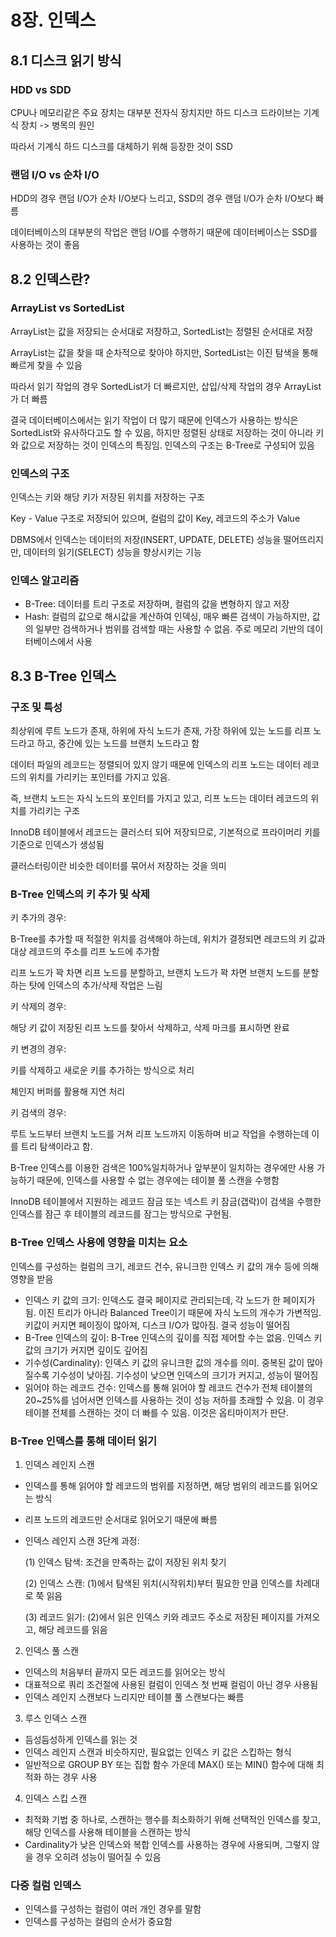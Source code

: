 # 8장. 인덱스

## 8.1 디스크 읽기 방식

### HDD vs SDD

CPU나 메모리같은 주요 장치는 대부분 전자식 장치지만 하드 디스크 드라이브는 기계식 장치 -> 병목의 원인

따라서 기계식 하드 디스크를 대체하기 위해 등장한 것이 SSD

### 랜덤 I/O vs 순차 I/O

HDD의 경우 랜덤 I/O가 순차 I/O보다 느리고, SSD의 경우 랜덤 I/O가 순차 I/O보다 빠름

데이터베이스의 대부분의 작업은 랜덤 I/O를 수행하기 때문에 데이터베이스는 SSD를 사용하는 것이 좋음

## 8.2 인덱스란?

### ArrayList vs SortedList

ArrayList는 값을 저장되는 순서대로 저장하고, SortedList는 정렬된 순서대로 저장

ArrayList는 값을 찾을 때 순차적으로 찾아야 하지만, SortedList는 이진 탐색을 통해 빠르게 찾을 수 있음

따라서 읽기 작업의 경우 SortedList가 더 빠르지만, 삽입/삭제 작업의 경우 ArrayList가 더 빠름

결국 데이터베이스에서는 읽기 작업이 더 많기 때문에 인덱스가 사용하는 방식은 SortedList와 유사하다고도 할 수 있음, 하지만 정렬된 상태로 저장하는 것이 아니라 키와 값으로 저장하는 것이 인덱스의 특징임. 인덱스의 구조는 B-Tree로 구성되어 있음

### 인덱스의 구조

인덱스는 키와 해당 키가 저장된 위치를 저장하는 구조

Key - Value 구조로 저장되어 있으며, 컬럼의 값이 Key, 레코드의 주소가 Value

DBMS에서 인덱스는 데이터의 저장(INSERT, UPDATE, DELETE) 성능을 떨어뜨리지만, 데이터의 읽기(SELECT) 성능을 향상시키는 기능

### 인덱스 알고리즘 
* B-Tree: 데이터를 트리 구조로 저장하며, 컬럼의 값을 변형하지 않고 저장
* Hash: 컬럼의 값으로 해시값을 계산하여 인덱싱, 매우 빠른 검색이 가능하지만, 값의 일부만 검색하거나 범위를 검색할 때는 사용할 수 없음. 주로 메모리 기반의 데이터베이스에서 사용


## 8.3 B-Tree 인덱스

### 구조 및 특성 

최상위에 루트 노드가 존재, 하위에 자식 노드가 존재, 가장 하위에 있는 노드를 리프 노드라고 하고, 중간에 있는 노드를 브랜치 노드라고 함

데이터 파일의 레코드는 정렬되어 있지 않기 때문에 인덱스의 리프 노드는 데이터 레코드의 위치를 가리키는 포인터를 가지고 있음. 

즉, 브랜치 노드는 자식 노드의 포인터를 가지고 있고, 리프 노드는 데이터 레코드의 위치를 가리키는 구조

InnoDB 테이블에서 레코드는 클러스터 되어 저장되므로, 기본적으로 프라이머리 키를 기준으로 인덱스가 생성됨

클러스터링이란 비슷한 데이터를 묶어서 저장하는 것을 의미

### B-Tree 인덱스의 키 추가 및 삭제

키 추가의 경우: 

B-Tree를 추가할 때 적절한 위치를 검색해야 하는데, 위치가 결정되면 레코드의 키 값과 대상 레코드의 주소를 리프 노드에 추가함

리프 노드가 꽉 차면 리프 노드를 분할하고, 브랜치 노드가 꽉 차면 브랜치 노드를 분할하는 탓에 인덱스의 추가/삭제 작업은 느림

키 삭제의 경우:

해당 키 값이 저장된 리프 노드를 찾아서 삭제하고, 삭제 마크를 표시하면 완료

키 변경의 경우:

키를 삭제하고 새로운 키를 추가하는 방식으로 처리

체인지 버퍼를 활용해 지연 처리

키 검색의 경우: 

루트 노드부터 브랜치 노드를 거쳐 리프 노드까지 이동하며 비교 작업을 수행하는데 이를 트리 탐색이라고 함.

B-Tree 인덱스를 이용한 검색은 100%일치하거나 앞부분이 일치하는 경우에만 사용 가능하기 때문에, 인덱스를 사용할 수 없는 경우에는 테이블 풀 스캔을 수행함

InnoDB 테이블에서 지원하는 레코드 잠금 또는 넥스트 키 잠금(갭락)이 검색을 수행한 인덱스를 잠근 후 테이블의 레코드를 잠그는 방식으로 구현됨.

### B-Tree 인덱스 사용에 영향을 미치는 요소
인덱스를 구성하는 컬럼의 크기, 레코드 건수, 유니크한 인덱스 키 값의 개수 등에 의해 영향을 받음

* 인덱스 키 값의 크기: 인덱스도 결국 페이지로 관리되는데, 각 노드가 한 페이지가 됨. 이진 트리가 아니라 Balanced Tree이기 때문에 자식 노드의 개수가 가변적임. 키값이 커지면 페이징이 많아져, 디스크 I/O가 많아짐.
결국 성능이 떨어짐
* B-Tree 인덱스의 깊이: B-Tree 인덱스의 깊이를 직접 제어할 수는 없음. 인덱스 키 값의 크기가 커지면 깊이도 깊어짐
* 기수성(Cardinality): 인덱스 키 값의 유니크한 값의 개수를 의미. 중복된 값이 많아질수록 기수성이 낮아짐. 기수성이 낮으면 인덱스의 크기가 커지고, 성능이 떨어짐
* 읽어야 하는 레코드 건수: 인덱스를 통해 읽어야 할 레코드 건수가 전체 테이블의 20~25%를 넘어서면 인덱스를 사용하는 것이 성능 저하를 초래할 수 있음. 이 경우 테이블 전체를 스캔하는 것이 더 빠를 수 있음. 이것은 옵티마이저가 판단.

### B-Tree 인덱스를 통해 데이터 읽기

1. 인덱스 레인지 스캔
- 인덱스를 통해 읽어야 할 레코드의 범위를 지정하면, 해당 범위의 레코드를 읽어오는 방식
- 리프 노드의 레코드만 순서대로 읽어오기 때문에 빠름
- 인덱스 레인지 스캔 3단계 과정: 
    
    (1) 인덱스 탐색: 조건을 만족하는 값이 저장된 위치 찾기

    (2) 인덱스 스캔: (1)에서 탐색된 위치(시작위치)부터 필요한 만큼 인덱스를 차례대로 쭉 읽음

    (3) 레코드 읽기: (2)에서 읽은 인덱스 키와 레코드 주소로 저장된 페이지를 가져오고, 해당 레코드를 읽음


2. 인덱스 풀 스캔
- 인덱스의 처음부터 끝까지 모든 레코드를 읽어오는 방식
- 대표적으로 쿼리 조건절에 사용된 컬럼이 인덱스 첫 번째 컬럼이 아닌 경우 사용됨
- 인덱스 레인지 스캔보다 느리지만 테이블 풀 스캔보다는 빠름

3. 루스 인덱스 스캔
- 듬성듬성하게 인덱스를 읽는 것
- 인덱스 레인지 스캔과 비슷하지만, 필요없는 인덱스 키 값은 스킵하는 형식
- 일반적으로 GROUP BY 또는 집합 함수 가운데 MAX() 또는 MIN() 함수에 대해 최적화 하는 경우 사용

4. 인덱스 스킵 스캔 
- 최적화 기법 중 하나로, 스캔하는 행수를 최소화하기 위해 선택적인 인덱스를 찾고, 해당 인덱스를 사용해 테이블을 스캔하는 방식
- Cardinality가 낮은 인덱스와 복합 인덱스를 사용하는 경우에 사용되며, 그렇지 않을 경우 오히려 성능이 떨어질 수 있음

### 다중 컬럼 인덱스 

- 인덱스를 구성하는 컬럼이 여러 개인 경우를 말함
- 인덱스를 구성하는 컬럼의 순서가 중요함